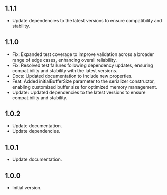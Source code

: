 ## 1.1.1

- Update dependencies to the latest versions to ensure compatibility and stability.

## 1.1.0

- Fix: Expanded test coverage to improve validation across a broader range of edge cases, enhancing overall reliability.
- Fix: Resolved test failures following dependency updates, ensuring compatibility and stability with the latest versions.
- Docs: Updated documentation to include new properties.
- Feat: Added initialBufferSize parameter to the serializer constructor, enabling customized buffer size for optimized memory management.
- Update: Updated dependencies to the latest versions to ensure compatibility and stability.

## 1.0.2

- Update documentation.
- Update dependencies.

## 1.0.1

- Update documentation.

## 1.0.0

- Initial version.

